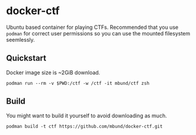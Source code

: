 # docker-ctf
Ubuntu based container for playing CTFs. Recommended that you use `podman` for correct user permissions so you can use the mounted filesystem seemlessly.

## Quickstart
Docker image size is ~2GiB download.
```
podman run --rm -v $PWD:/ctf -w /ctf -it mbund/ctf zsh
```

## Build
You might want to build it yourself to avoid downloading as much.
```
podman build -t ctf https://github.com/mbund/docker-ctf.git
```
